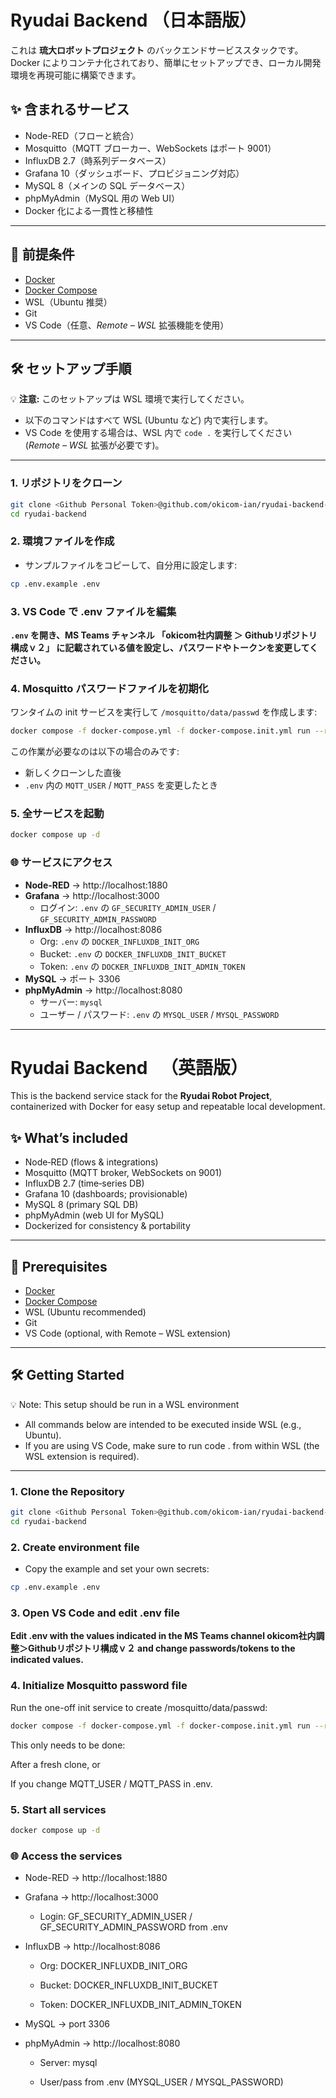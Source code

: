 
# Ryudai Backend （日本語版）

これは **琉大ロボットプロジェクト** のバックエンドサービススタックです。
Docker によりコンテナ化されており、簡単にセットアップでき、ローカル開発環境を再現可能に構築できます。

## ✨ 含まれるサービス

- Node-RED（フローと統合）
- Mosquitto（MQTT ブローカー、WebSockets はポート 9001）
- InfluxDB 2.7（時系列データベース）
- Grafana 10（ダッシュボード、プロビジョニング対応）
- MySQL 8（メインの SQL データベース）
- phpMyAdmin（MySQL 用の Web UI）
- Docker 化による一貫性と移植性

---

## 🧰 前提条件

- [Docker](https://www.docker.com/)
- [Docker Compose](https://docs.docker.com/compose/)
- WSL（Ubuntu 推奨）
- Git
- VS Code（任意、*Remote – WSL* 拡張機能を使用）

---

## 🛠️ セットアップ手順

💡 **注意:** このセットアップは WSL 環境で実行してください。

- 以下のコマンドはすべて WSL (Ubuntu など) 内で実行します。
- VS Code を使用する場合は、WSL 内で `code .` を実行してください (*Remote – WSL* 拡張が必要です)。

---

### 1. リポジトリをクローン

```bash
git clone <Github Personal Token>@github.com/okicom-ian/ryudai-backend-v2.git
cd ryudai-backend
```

### 2. 環境ファイルを作成

- サンプルファイルをコピーして、自分用に設定します:
```bash
cp .env.example .env
```


### 3. VS Code で .env ファイルを編集

**`.env` を開き、MS Teams チャンネル 「okicom社内調整 ＞ Githubリポジトリ構成ｖ２」 に記載されている値を設定し、パスワードやトークンを変更してください。**

### 4. Mosquitto パスワードファイルを初期化

ワンタイムの init サービスを実行して `/mosquitto/data/passwd` を作成します:

```bash
docker compose -f docker-compose.yml -f docker-compose.init.yml run --rm mosquitto-init
```

この作業が必要なのは以下の場合のみです:

- 新しくクローンした直後
- `.env` 内の `MQTT_USER` / `MQTT_PASS` を変更したとき

### 5. 全サービスを起動
```bash
docker compose up -d
```

### 🌐 サービスにアクセス

- **Node-RED** → http://localhost:1880
- **Grafana** → http://localhost:3000
  - ログイン: `.env` の `GF_SECURITY_ADMIN_USER` / `GF_SECURITY_ADMIN_PASSWORD`
- **InfluxDB** → http://localhost:8086
  - Org: `.env` の `DOCKER_INFLUXDB_INIT_ORG`
  - Bucket: `.env` の `DOCKER_INFLUXDB_INIT_BUCKET`
  - Token: `.env` の `DOCKER_INFLUXDB_INIT_ADMIN_TOKEN`
- **MySQL** → ポート 3306
- **phpMyAdmin** → http://localhost:8080
  - サーバー: `mysql`
  - ユーザー / パスワード: `.env` の `MYSQL_USER` / `MYSQL_PASSWORD`



---




# Ryudai Backend 　（英語版）

This is the backend service stack for the **Ryudai Robot Project**, containerized with Docker for easy setup and repeatable local development.

## ✨ What’s included

- Node‑RED (flows & integrations)
- Mosquitto (MQTT broker, WebSockets on 9001)
- InfluxDB 2.7 (time‑series DB)
- Grafana 10 (dashboards; provisionable)
- MySQL 8 (primary SQL DB)
- phpMyAdmin (web UI for MySQL)
- Dockerized for consistency & portability

---

## 🧰 Prerequisites

-   [Docker](https://www.docker.com/)
-   [Docker Compose](https://docs.docker.com/compose/)
-   WSL (Ubuntu recommended)
-   Git
-   VS Code (optional, with Remote – WSL extension)

---

## 🛠️ Getting Started

💡 Note: This setup should be run in a WSL environment

-   All commands below are intended to be executed inside WSL (e.g., Ubuntu).
-   If you are using VS Code, make sure to run code . from within WSL (the WSL extension is required).

---

### 1. Clone the Repository

```bash
git clone <Github Personal Token>@github.com/okicom-ian/ryudai-backend-v2.git
cd ryudai-backend
```



### 2. Create environment file

- Copy the example and set your own secrets:
```bash
cp .env.example .env
```

### 3. Open VS Code and edit .env file

**Edit .env with the values indicated in the MS Teams channel okicom社内調整＞Githubリポジトリ構成ｖ２ and change passwords/tokens to the indicated values.**

### 4. Initialize Mosquitto password file

Run the one-off init service to create /mosquitto/data/passwd:
```bash
docker compose -f docker-compose.yml -f docker-compose.init.yml run --rm mosquitto-init
```

This only needs to be done:

After a fresh clone, or

If you change MQTT_USER / MQTT_PASS in .env.

### 5. Start all services
```bash
docker compose up -d
```

### 🌐 Access the services

- Node-RED → http://localhost:1880

- Grafana → http://localhost:3000

  - Login: GF_SECURITY_ADMIN_USER / GF_SECURITY_ADMIN_PASSWORD from .env

- InfluxDB → http://localhost:8086

  - Org: DOCKER_INFLUXDB_INIT_ORG

  - Bucket: DOCKER_INFLUXDB_INIT_BUCKET

  - Token: DOCKER_INFLUXDB_INIT_ADMIN_TOKEN

- MySQL → port 3306

- phpMyAdmin → http://localhost:8080

  - Server: mysql

  - User/pass from .env (MYSQL_USER / MYSQL_PASSWORD)




